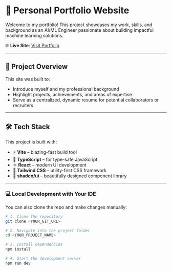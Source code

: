 # 🚀 Personal Portfolio Website

Welcome to my portfolio! This project showcases my work, skills, and background as an AI/ML Engineer passionate about building impactful machine learning solutions.

🌐 **Live Site**: [Visit Portfolio](https://akishore-12.github.io/kishore-portfolio/)

---

## 📁 Project Overview

This site was built to:

- Introduce myself and my professional background
- Highlight projects, achievements, and areas of expertise
- Serve as a centralized, dynamic resume for potential collaborators or recruiters

---

## 🛠 Tech Stack

This project is built with:

- ⚡ **Vite** – blazing-fast build tool
- 🧠 **TypeScript** – for type-safe JavaScript
- ⚛️ **React** – modern UI development
- 🎨 **Tailwind CSS** – utility-first CSS framework
- 🧩 **shadcn/ui** – beautifully designed component library

---


### 💻 Local Development with Your IDE

You can also clone the repo and make changes manually:

```bash
# 1. Clone the repository
git clone <YOUR_GIT_URL>

# 2. Navigate into the project folder
cd <YOUR_PROJECT_NAME>

# 3. Install dependencies
npm install

# 4. Start the development server
npm run dev
